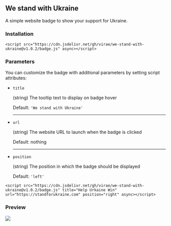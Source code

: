 ## We stand with Ukraine

A simple website badge to show your support for Ukraine.

### Installation
```
<script src="https://cdn.jsdelivr.net/gh/virae/we-stand-with-ukraine@v1.0.2/badge.js" async></script>
```

### Parameters

You can customize the badge with additional parameters by setting script attributes:

- ```title```

    (string) The tooltip text to display on badge hover

    Default: ```'We stand with Ukraine'```

    ----

- ```url```

    (string) The website URL to launch when the badge is clicked

    Default: nothing

    ----

- ```position```

    (string) The position in which the badge should be displayed

    Default: ```'left'```

```
<script src="https://cdn.jsdelivr.net/gh/virae/we-stand-with-ukraine@v1.0.2/badge.js" title="Help Urkaine Win" url="https://standforukraine.com" position="right" async></script>
```

### Preview
![](https://github.com/virae/we-stand-with-ukraine/raw/master/preview.png)
